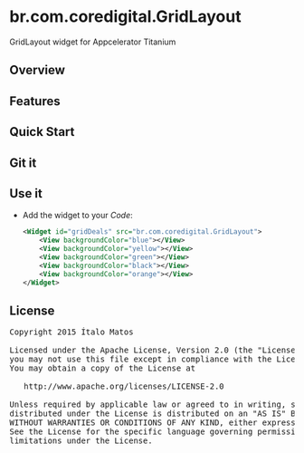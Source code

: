 # br.com.coredigital.GridLayout
GridLayout widget for Appcelerator Titanium


## Overview

## Features

## Quick Start

## Git it

## Use it

* Add the widget to your *Code*:

	```xml
	<Widget id="gridDeals" src="br.com.coredigital.GridLayout">
	    <View backgroundColor="blue"></View>
	    <View backgroundColor="yellow"></View>
	    <View backgroundColor="green"></View>
	    <View backgroundColor="black"></View>
	    <View backgroundColor="orange"></View>
	</Widget>
	```
## License

<pre>
Copyright 2015 Ítalo Matos

Licensed under the Apache License, Version 2.0 (the "License");
you may not use this file except in compliance with the License.
You may obtain a copy of the License at

   http://www.apache.org/licenses/LICENSE-2.0

Unless required by applicable law or agreed to in writing, software
distributed under the License is distributed on an "AS IS" BASIS,
WITHOUT WARRANTIES OR CONDITIONS OF ANY KIND, either express or implied.
See the License for the specific language governing permissions and
limitations under the License.
</pre>


